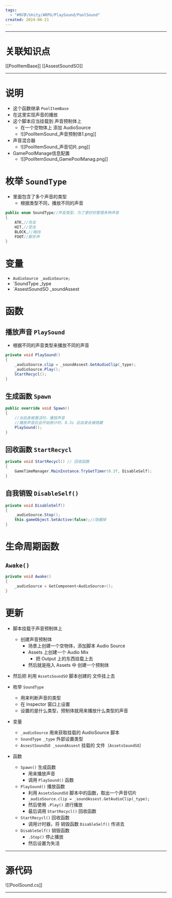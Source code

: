 ```yaml
---
tags:
  - "#科学/Unity/ARPG/PlaySound/PoolSound"
created: 2024-06-21
---
```


---
# 关联知识点

[[PoolItemBase]] [[AssestSoundSO]]

---
# 说明

- 这个函数继承 `PoolItemBase`
- 在这里实现声音的播放
- 这个脚本应当挂载到 声音预制体上
	- 在一个空物体上 添加 AudioSource
	- ![[PoolItemSound_声音预制体1.png]]
- 声音混合器
	- ![[PoolItemSound_声音切片.png]]
- GamePoolManage信息配置
	- ![[PoolItemSound_GamePoolManag.png]]
# 枚举 `SoundType`

- 里面包含了多个声音的类型
	- 根据类型不同，播放不同的声音
```C#
public enum SoundType//声音类型，为了更好的管理多种声音
{
    ATK,//攻击
    HIT,//受击
    BLOCK,//格挡
    FOOT//脚步声
}
```
# 变量

- `AudioSource _audioSource;`
- `SoundType _type
- `AssestSoundSO _soundAssest
# 函数

## 播放声音 `PlaySound`

- 根据不同的声音类型来播放不同的声音
```C#
private void PlaySound()
{
	_audioSource.clip = _soundAssest.GetAudioClip(_type);
	_audioSource.Play();
	StartRecycl();
}
```
## 生成函数 `Spawn`

```C#
public override void Spawn()
{
	//当自身被激活时，播放声音
	//播放声音后会开始倒计时，0.3s 后自身会被隐藏
	PlaySound();
}
```
## 回收函数 `StartRecycl`

```C#
private void StartRecycl() // 回收函数
{
	GameTimeManager.MainInstance.TryGetTimer(0.3f, DisableSelf);
}
```
## 自我销毁 `DisableSelf()`

```C#
private void DisableSelf()
{
	_audioSource.Stop();
	this.gameObject.SetActive(false);//隐藏掉
}
```
# 生命周期函数

## `Awake()`

```C#
private void Awake()
{
	_audioSource = GetComponent<AudioSource>();
}
```
# 更新

- 脚本挂载于声音预制体上
	- 创建声音预制体
		- 场景上创建一个空物体，添加脚本 Audio Source
		- Assets 上创建一个 Audio Mix
			- 把 Output 上的东西挂载上去
		- 然后就是拖入 Assets 中 创建一个预制体
- 然后把 利用 `AssetsSoundSO` 脚本创建的 文件挂上去

- 枚举 `SoundType`
	- 用来判断声音的类型
	- 在 Inspector 窗口上设置
	- 设置的是什么类型，预制体就用来播放什么类型的声音

- 变量
	- `_audioSource` 用来获取挂载的 AudioSource 脚本
	- `SoundType _type` 外部设置类型
	- `AssestSoundSO _soundAssest` 挂载的 文件（`AssetsSoundSO`）

- 函数
	- `Spawn()` 生成函数
		- 用来播放声音
		- 调用 `PlaySound()` 函数
	- `PlaySound()` 播放函数
		- 利用 `AssetsSoundSO` 脚本中的函数，取出一个声音切片
		- `_audioSource.clip = _soundAssest.GetAudioClip(_type);`
		- 然后使用 `.Play()` 进行播放
		- 最后调用 `StartRecycl()` 回收函数
	- `StartRecycl()` 回收函数
		- 调用计时器，将 销毁函数 `DisableSelf()` 传进去
	- `DisableSelf()` 销毁函数
		- `.Stop()` 停止播放
		- 然后设置为失活

---
# 源代码

![[PoolSound.cs]]

---